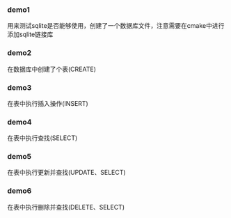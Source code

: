 ### demo1

用来测试sqlite是否能够使用，创建了一个数据库文件，注意需要在cmake中进行添加sqlite链接库

### demo2

在数据库中创建了个表(CREATE)

### demo3

在表中执行插入操作(INSERT)

### demo4

在表中执行查找(SELECT)

### demo5

在表中执行更新并查找(UPDATE、SELECT)

### demo6

在表中执行删除并查找(DELETE、SELECT)

